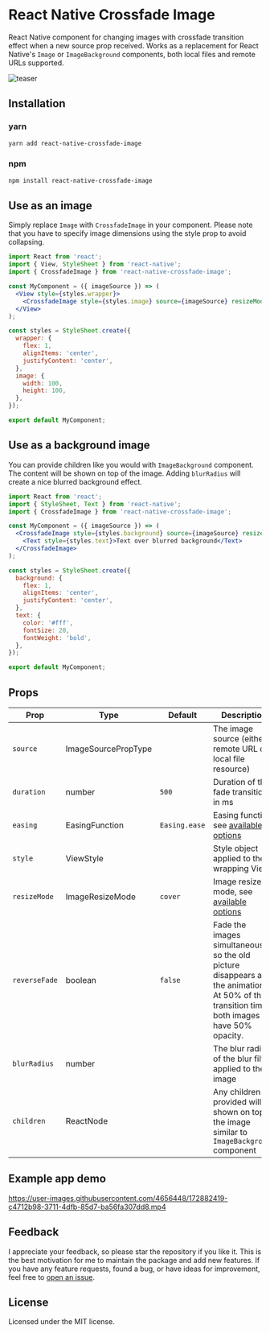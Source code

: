 # React Native Crossfade Image

React Native component for changing images with crossfade transition effect when a new source prop received. Works as a replacement for React Native's `Image` or `ImageBackground` components, both local files and remote URLs supported.

![teaser](https://user-images.githubusercontent.com/4656448/171822383-7a9b1d0d-38fe-4804-bf09-20b3c2c4b569.gif)

## Installation

### yarn

```sh
yarn add react-native-crossfade-image
```

### npm

```sh
npm install react-native-crossfade-image
```

## Use as an image

Simply replace `Image` with `CrossfadeImage` in your component. Please note that you have to specify image dimensions using the style prop to avoid collapsing.

```jsx
import React from 'react';
import { View, StyleSheet } from 'react-native';
import { CrossfadeImage } from 'react-native-crossfade-image';

const MyComponent = ({ imageSource }) => (
  <View style={styles.wrapper}>
    <CrossfadeImage style={styles.image} source={imageSource} resizeMode="cover" />
  </View>
);

const styles = StyleSheet.create({
  wrapper: {
    flex: 1,
    alignItems: 'center',
    justifyContent: 'center',
  },
  image: {
    width: 100,
    height: 100,
  },
});

export default MyComponent;
```

## Use as a background image

You can provide children like you would with `ImageBackground` component. The content will be shown on top of the image. Adding `blurRadius` will create a nice blurred background effect.

```jsx
import React from 'react';
import { StyleSheet, Text } from 'react-native';
import { CrossfadeImage } from 'react-native-crossfade-image';

const MyComponent = ({ imageSource }) => (
  <CrossfadeImage style={styles.background} source={imageSource} resizeMode="cover" blurRadius={50}>
    <Text style={styles.text}>Text over blurred background</Text>
  </CrossfadeImage>
);

const styles = StyleSheet.create({
  background: {
    flex: 1,
    alignItems: 'center',
    justifyContent: 'center',
  },
  text: {
    color: '#fff',
    fontSize: 20,
    fontWeight: 'bold',
  },
});

export default MyComponent;
```

## Props

| Prop          | Type                | Default       | Description                                                                                                                                         |
| ------------- | ------------------- | ------------- | --------------------------------------------------------------------------------------------------------------------------------------------------- |
| `source`      | ImageSourcePropType |               | The image source (either a remote URL or a local file resource)                                                                                     |
| `duration`    | number              | `500`         | Duration of the fade transition in ms                                                                                                               |
| `easing`      | EasingFunction      | `Easing.ease` | Easing function, see [available options](https://reactnative.dev/docs/easing)                                                                       |
| `style`       | ViewStyle           |               | Style object applied to the wrapping View                                                                                                           |
| `resizeMode`  | ImageResizeMode     | `cover`       | Image resize mode, see [available options](https://reactnative.dev/docs/image#resizemode)                                                           |
| `reverseFade` | boolean             | `false`       | Fade the images simultaneously so the old picture disappears after the animation. At 50% of the transition time, both images will have 50% opacity. |
| `blurRadius`  | number              |               | The blur radius of the blur filter applied to the image                                                                                             |
| `children`    | ReactNode           |               | Any children provided will be shown on top of the image similar to `ImageBackground` component                                                      |

## Example app demo

https://user-images.githubusercontent.com/4656448/172882419-c4712b98-3711-4dfb-85d7-ba56fa307dd8.mp4

## Feedback

I appreciate your feedback, so please star the repository if you like it. This is the best motivation for me to maintain the package and add new features. If you have any feature requests, found a bug, or have ideas for improvement, feel free to [open an issue](https://github.com/kolking/react-native-crossfade-image/issues).

## License

Licensed under the MIT license.
